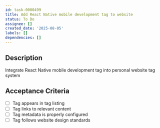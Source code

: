 ```yaml
---
id: task-0000499
title: Add React Native mobile development tag to website
status: To Do
assignee: []
created_date: '2025-08-05'
labels: []
dependencies: []
---
```


## Description

Integrate React Native mobile development tag into personal website tag system

## Acceptance Criteria

- [ ] Tag appears in tag listing
- [ ] Tag links to relevant content
- [ ] Tag metadata is properly configured
- [ ] Tag follows website design standards
